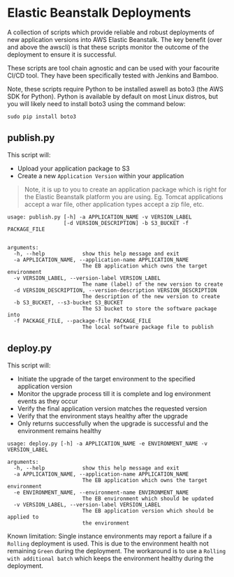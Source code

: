 # Elastic Beanstalk Deployments
A collection of scripts which provide reliable and robust deployments of new application versions into AWS Elastic Beanstalk.
The key benefit (over and above the awscli) is that these scripts monitor the outcome of the deployment to ensure it is
successful.

These scripts are tool chain agnostic and can be used with your facourite CI/CD tool.  They have been specifically tested
with Jenkins and Bamboo.

Note, these scripts require Python to be installed aswell as boto3 (the AWS SDK for Python).  Python is available by default
on most Linux distros, but you will likely need to install boto3 using the command below:
```
sudo pip install boto3
```

## publish.py
This script will:
 * Upload your application package to S3
 * Create a new `Application Version` within your application
 
> Note, it is up to you to create an application package which is right for the Elastic Beanstalk 
> platform you are using.  Eg. Tomcat applications accept a war file, other application types
> accept a zip file, etc.

```
usage: publish.py [-h] -a APPLICATION_NAME -v VERSION_LABEL 
                  [-d VERSION_DESCRIPTION] -b S3_BUCKET -f PACKAGE_FILE


arguments:
  -h, --help            show this help message and exit
  -a APPLICATION_NAME, --application-name APPLICATION_NAME
                        The EB application which owns the target environment
  -v VERSION_LABEL, --version-label VERSION_LABEL
                        The name (label) of the new version to create
  -d VERSION_DESCRIPTION, --version-description VERSION_DESCRIPTION
                        The description of the new version to create
  -b S3_BUCKET, --s3-bucket S3_BUCKET
                        The S3 bucket to store the software package into
  -f PACKAGE_FILE, --package-file PACKAGE_FILE
                        The local software package file to publish
```

## deploy.py
This script will:
 * Initiate the upgrade of the target environment to the specified application version
 * Monitor the upgrade process till it is complete and log environment events as they occur
 * Verify the final application version matches the requested version
 * Verify that the environment stays healthy after the upgrade
 * Only returns successfully when the upgrade is successful and the environment remains healthy
 
```
usage: deploy.py [-h] -a APPLICATION_NAME -e ENVIRONMENT_NAME -v VERSION_LABEL

arguments:
  -h, --help            show this help message and exit
  -a APPLICATION_NAME, --application-name APPLICATION_NAME
                        The EB application which owns the target environment
  -e ENVIRONMENT_NAME, --environment-name ENVIRONMENT_NAME
                        The EB environment which should be updated
  -v VERSION_LABEL, --version-label VERSION_LABEL
                        The EB application version which should be applied to
                        the environment
```
Known limitation: Single instance environments may report a failure if a `Rolling` deployment is used. 
This is due to the environment health not remaining `Green` during the deployment. The workaround is 
to use a `Rolling with additional batch` which keeps the environment healthy during the deployment.
